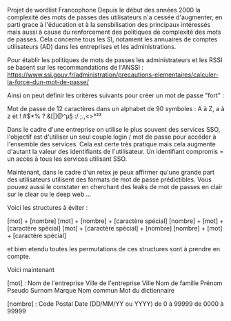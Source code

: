 Projet de wordlist Francophone
Depuis le début des années 2000 la complexité des mots de passes des utilisateurs n'a cessée d'augmenter, en parti grace à l'éducation et à la sensbilisation des principaux intéressés
mais aussi à cause du renforcement des politiques de complexité des mots de passes.
Cela concerne tous les SI, notament les annuaires de comptes utilisateurs (AD) dans les entreprises et les administrations. 

Pour établir les politiques de mots de passes les administrateurs et les RSSI se basent sur les recommandations de l'ANSSI : 
https://www.ssi.gouv.fr/administration/precautions-elementaires/calculer-la-force-dun-mot-de-passe/ 

Ainsi on peut définir les critères suivants pour créer un mot de passe "fort" : 

Mot de passe de 12 caractères dans un alphabet de 90 symboles : A à Z, a à z et ! #$*% ? &[|]@^µ§ :/ ;.,<>°²³

Dans le cadre d'une entreprise on utilise le plus souvent des services SSO, l'objectif est d'utiliser un seul couple login / mot de passe pour accéder à l'ensemble des services.
Cela est certe très pratique mais cela augmente d'autant la valeur des identifiants de l'utilisateur. 
Un identifiant compromis = un accès à tous les services utilisant SSO. 

Maintenant, dans le cadre d'un retex je peux affirmer qu'une grande part des utilisateurs utilisent des formats de mot de passe prédictibles. 
Vous pouvez aussi le constater en cherchant des leaks de mot de passes en clair sur le clear ou le deep web ... 

Voici les structures à éviter : 

[mot] + [nombre]
[mot] + [nombre] + [caractère spécial]
[nombre] + [mot] + [caractère spécial]
[mot] + [caractère spécial] + [nombre]
[nombre] + [mot] + [caractère spécial]

et bien etendu toutes les permutations de ces structures sont à prendre en compte. 

Voici maintenant

[mot] : 
Nom de l'entreprise
Ville de l'entreprise
Ville
Nom de famille
Prénom
Pseudo
Surnom
Marque
Nom commun
Mot du dictionnaire

[nombre] : 
Code Postal
Date (DD/MM/YY ou YYYY)
de 0 à 99999
de 0000
 à 99999


